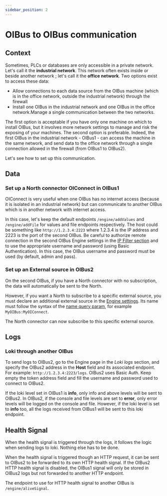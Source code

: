 ```yaml
---
sidebar_position: 2
---
```


# OIBus to OIBus communication
## Context
Sometimes, PLCs or databases are only accessible in a private network. Let's call it the **industrial network**. This 
network often exists inside or beside another network ; let's call it the **office network**.
Two options exist to access these data:
- Allow connections to each data source from the OIBus machine (which is in the office network, outside the industrial 
network) through the firewall
- Install one OIBus in the industrial network and one OIBus in the office network.Manage a single communication between 
the two networks.

The first option is acceptable if you have only one machine on which to install OIBus, but it involves more network 
settings to manage and risk the exposing of your machines. 
The second option is preferable. Indeed, the first OIBus in the industrial network - OIBus1 - can access the machine in
the same network, and send data to the office network through a single connection allowed in the firewall (from OIBus1 
to OIBus2).

Let's see how to set up this communication.

## Data
### Set up a North connector OIConnect in OIBus1
OIConnect is very useful when one OIBus has no internet access (because it is isolated in an industrial network) but
can communicate to another OIBus which is in another network with internet access.

In this case, let's keep the default endpoints `/engine/addValues` and `/engine/addFile` for values and file endpoints
respectively.
The host could be something like `http://1.2.3.4:2223` where 1.2.3.4 is the IP address and 2223 is the port of the
second OIBus. Be careful to authorize remote connection in the second OIBus Engine settings in the
[IP Filter section](../engine/access) and to use the appropriate username and password (using Basic
Authentication). In this case, the OIBus username and password must be used (by default, admin and pass).

### Set up an External source in OIBus2
On the second OIBus, if you have a North connector with no subscription, the data will automatically be sent to the 
North.

However, if you want a North to subscribe to a specific external source, you must declare an additional external source
in the [Engine settings](../engine/external-sources). Its name must follow the syntax of the [name query
param](../north-connectors/oiconnect#query-param), for example `MyOIBus:MyOIConnect`.

The North connector can now subscribe to this specific external source.


## Logs
### Loki through another OIBus
To send logs to OIBus2, go to the Engine page in the _Loki logs_ section, and specify the OIBus2 address in the 
**Host** field and its associated endpoint. For example: `http://1.2.3.4:2223/logs`.
OIBus2 uses Basic Auth. Keep empty the token address field and fill the username and password used to connect to OIBus2. 

If the loki level set in OIBus1 is **info**, only info and above levels will be sent to OIBus2. In OIBus2, if the 
console and file levels are set to **error**, only error levels will be logged on the console and 
file. However, if the loki level is set to **info** too, all the logs received from OIBus1 will be sent to this loki 
endpoint.

## Health Signal
When the health signal is triggered through the logs, it follows the logic when sending logs to loki. Nothing else 
has to be done.

When the health signal is triggered though an HTTP request, it can be sent to OIBus2 to be forwarded to its own HTTP
health signal. If the OIBus2 HTTP health signal is disabled, the OIBus1 signal will only be stored in OIBus2 logs but
not forwarded to another HTTP endpoint.

The endpoint to use for HTTP health signal to another OIBus is `/engine/aliveSignal`.
